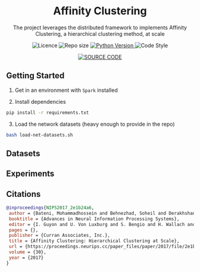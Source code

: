 <h1 align="center">
    Affinity Clustering 
    <br/>
</h1>

<p align="center">
    The project leverages the distributed framework to implements Affinity Clustering, a hierarchical clustering method, at scale 
    <br/> 
</p>


<p align="center">
    <img alt="Licence" src="https://img.shields.io/bower/l/MI?style=for-the-badge"> 
    <img alt="Repo size" src="https://img.shields.io/github/repo-size/konkinit/affinity_clustering?style=for-the-badge">
    <a href="https://www.python.org/downloads/release/python-3100/" target="_blank">
        <img src="https://img.shields.io/badge/python-3.10-blue.svg?style=for-the-badge" alt="Python Version"/>
    </a>
    <img alt="Code Style" src="https://img.shields.io/badge/code%20style-black-black?style=for-the-badge">
</p>

<p align="center">
    <a href="https://fr.overleaf.com/6151584112drdsyxchsryy">
        <img src="https://img.shields.io/badge/Overleaf-47A141?style=for-the-badge&logo=Overleaf&logoColor=white" alt="SOURCE CODE"/> 
    </a>
</p>



## Getting Started

1. Get in an environment with `Spark` installed

2. Install dependencies
```bash
pip install -r requirements.txt
```

3. Load the network datasets (heavy enough to provide in the repo)
```bash
bash load-net-datasets.sh
```


## Datasets



## Experiments



## Citations

```bib
@inproceedings{NIPS2017_2e1b24a6,
 author = {Bateni, Mohammadhossein and Behnezhad, Soheil and Derakhshan, Mahsa and Hajiaghayi, MohammadTaghi and Kiveris, Raimondas and Lattanzi, Silvio and Mirrokni, Vahab},
 booktitle = {Advances in Neural Information Processing Systems},
 editor = {I. Guyon and U. Von Luxburg and S. Bengio and H. Wallach and R. Fergus and S. Vishwanathan and R. Garnett},
 pages = {},
 publisher = {Curran Associates, Inc.},
 title = {Affinity Clustering: Hierarchical Clustering at Scale},
 url = {https://proceedings.neurips.cc/paper_files/paper/2017/file/2e1b24a664f5e9c18f407b2f9c73e821-Paper.pdf},
 volume = {30},
 year = {2017}
}
```
